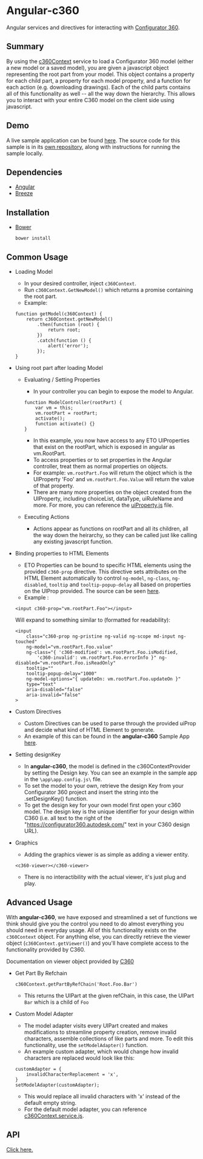 # Angular-c360
Angular services and directives for interacting with [Configurator 360](Configurator360.autodesk.com).

## Summary
By using the [c360Context](services/c360Context.service.js) service to load a Configurator 360 model (either a new model or a saved model), you are given a javascript object representing the root part from your model.  This object contains a property for each child part, a property for each model property, and a function for each action (e.g. downloading drawings).  Each of the child parts contains all of this functionality as well -- all the way down the hierarchy.  This allows you to interact with your entire C360 model on the client side using javascript.

## Demo
A live sample application can be found [here](https://d3automation.github.io/angular-c360-sample/).
The source code for this sample is in its [own repository](https://github.com/D3Automation/angular-c360-sample), along with instructions for running the sample locally. 

## Dependencies
* [Angular](https://angular.io/)
* [Breeze](http://breeze.github.io/doc-main/)

## Installation

* [Bower](https://github.com/bower/bower) 

    ``` 
    bower install 
    ```

## Common Usage
* Loading Model
    * In your desired controller, inject `c360Context`.
    * Run `c360Context.GetNewModel()` which returns a promise containing the root part.
    * Example:

    ```    
    function getModel(c360Context) {
        return c360Context.getNewModel()
            .then(function (root) {
                return root;
            })
            .catch(function () {
                alert('error');
            });
    }
    ```
* Using root part after loading Model 
    * Evaluating / Setting Properties
        * In your controller you can begin to expose the model to Angular.
        ```    
        function ModelController(rootPart) {
            var vm = this;
            vm.rootPart = rootPart;
            activate();
            function activate() {}
        }
        ```
        * In this example, you now have access to any ETO UIProperties that exist on the rootPart, which is exposed in angular as vm.RootPart.
        * To access properties or to set properties in the Angular controller, treat them as normal properties on objects. 
        * For example: `vm.rootPart.Foo` will return the object which is the UIProperty 'Foo' and `vm.rootPart.Foo.Value` will return the value of that property.
        * There are many more properties on the object created from the UIProperty, including choiceList, dataType, uiRuleName and more. For more, you can reference the [uiProperty.js](https://github.com/D3Automation/angular-c360/blob/master/common/uiProperty.js) file.
    
    * Executing Actions
        * Actions appear as functions on rootPart and all its children, all the way down the heirarchy, so they can be called just like calling any existing javascript function.   

* Binding properties to HTML Elements
    * ETO Properties can be bound to specific HTML elements using the provided `c360-prop` directive. This directive sets attributes on the HTML Element automatically to control `ng-model`, `ng-class`, `ng-disabled`, `tooltip` and `tooltip-popup-delay` all based on properties on the UIProp provided. The source can be seen [here](https://github.com/D3Automation/angular-c360/blob/master/directives/c360Prop.directive.js).
    * Example  :
    ```
    <input c360-prop="vm.rootPart.Foo"></input>
    ``` 
    Will expand to something similar to (formatted for readability): 
    ```
    <input 
        class="c360-prop ng-pristine ng-valid ng-scope md-input ng-touched"
        ng-model="vm.rootPart.Foo.value" 
        ng-class="{ 'c360-modified': vm.rootPart.Foo.isModified, 
            'c360-invalid': vm.rootPart.Foo.errorInfo }" ng-disabled="vm.rootPart.Foo.isReadOnly" 
        tooltip="" 
        tooltip-popup-delay="1000" 
        ng-model-options="{ updateOn: vm.rootPart.Foo.updateOn }" 
        type="text" 
        aria-disabled="false" 
        aria-invalid="false"
    >
    ```

*	Custom Directives 
    * Custom Directives can be used to parse through the provided uiProp and decide what kind of HTML Element to generate. 
    * An example of this can be found in the **angular-c360** Sample App [here](https://github.com/D3Automation/angular-c360-sample/blob/master/app/common/c360MdProp.html). 

*	Setting designKey
    * In **angular-c360**, the model is defined in the c360ContextProvider by setting the Design key. You can see an example in the sample app in the `\app\app.config.js\` file. 
    * To set the model to your own, retrieve the design Key from your Configurator 360 project and insert the string into the .setDesignKey() function. 
    * To get the design key for your own model first open your c360 model. The design key is the unique identifier for your design within C360 (i.e. all text to the right of the "https://configurator360.autodesk.com/" text in your C360 design URL). 

*	Graphics
    * Adding the graphics viewer is as simple as adding a viewer entity.
    
    ```
    <c360-viewer></c360-viewer>
    ```  
    
    * There is no interactibility with the actual viewer, it's just plug and play.

## Advanced Usage

With **angular-c360**, we have exposed and streamlined a set of functions we think should give you the control you need to do almost everything you should need in everyday usage. All of this functionality exists on the `c360Context` object. For anything else, you can directly retrieve the viewer object (`c360Context.getViewer()`) and you'll have complete access to the functionality provided by C360.

Documentation on viewer object provided by [C360](http://help.autodesk.com/view/CFG360/ENU/?guid=GUID-EB383FD3-A9D1-4231-B7E0-DC5DE64ADE12) 
*	Get Part By Refchain
    ```
    c360Context.getPartByRefChain('Root.Foo.Bar')
    ``` 
    * This returns the UIPart at the given refChain, in this case, the UIPart `Bar` which is a child of `Foo`

* 	Custom Model Adapter
    * The model adapter visits every UIPart created and makes modifications to streamline property creation, remove invalid characters, assemble collections of like parts and more. To edit this functionality, use the `setModelAdapter()` function.
    * An example custom adapter, which would change how invalid characters are replaced would look like this:

    ```
    customAdapter = {
        invalidCharacterReplacement = 'x',
    }
    setModelAdapter(customAdapter);
    ```
    * This would replace all invalid characters with 'x' instead of the default empty string.
    * For the default model adapter, you can reference [c360Context.service.js](https://github.com/D3Automation/angular-c360/blob/master/services/c360Context.service.js).

## API

[Click here.](README_API.md)